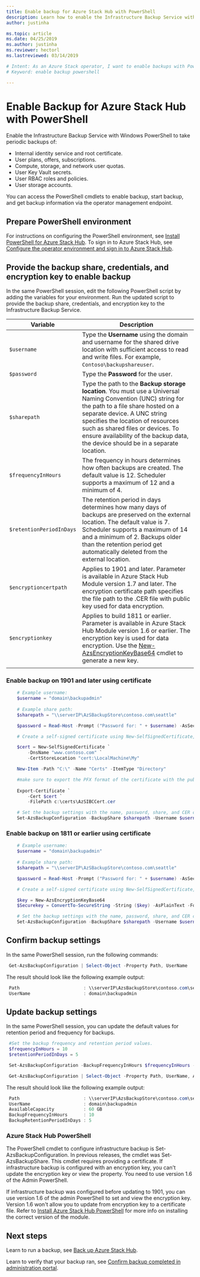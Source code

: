```yaml
---
title: Enable backup for Azure Stack Hub with PowerShell 
description: Learn how to enable the Infrastructure Backup Service with PowerShell so that Azure Stack Hub can be restored if there's a failure. 
author: justinha

ms.topic: article
ms.date: 04/25/2019
ms.author: justinha
ms.reviewer: hectorl
ms.lastreviewed: 03/14/2019

# Intent: As an Azure Stack operator, I want to enable backups with Powershell so Azure Stack can generate infrastructure backups.
# Keyword: enable backup powershell

---
```


# Enable Backup for Azure Stack Hub with PowerShell

Enable the Infrastructure Backup Service with Windows PowerShell to take periodic backups of:
 - Internal identity service and root certificate.
 - User plans, offers, subscriptions.
 - Compute, storage, and network user quotas.
 - User Key Vault secrets.
 - User RBAC roles and policies.
 - User storage accounts.

You can access the PowerShell cmdlets to enable backup, start backup, and get backup information via the operator management endpoint.

## Prepare PowerShell environment

For instructions on configuring the PowerShell environment, see [Install PowerShell for Azure Stack Hub](azure-stack-powershell-install.md). To sign in to Azure Stack Hub, see [Configure the operator environment and sign in to Azure Stack Hub](azure-stack-powershell-configure-admin.md).

## Provide the backup share, credentials, and encryption key to enable backup

In the same PowerShell session, edit the following PowerShell script by adding the variables for your environment. Run the updated script to provide the backup share, credentials, and encryption key to the Infrastructure Backup Service.

| Variable        | Description   |
|---              |---                                        |
| `$username`       | Type the **Username** using the domain and username for the shared drive location with sufficient access to read and write files. For example, `Contoso\backupshareuser`. |
| `$password`       | Type the **Password** for the user. |
| `$sharepath`      | Type the path to the **Backup storage location**. You must use a Universal Naming Convention (UNC) string for the path to a file share hosted on a separate device. A UNC string specifies the location of resources such as shared files or devices. To ensure availability of the backup data, the device should be in a separate location. |
| `$frequencyInHours` | The frequency in hours determines how often backups are created. The default value is 12. Scheduler supports a maximum of 12 and a minimum of 4.|
| `$retentionPeriodInDays` | The retention period in days determines how many days of backups are preserved on the external location. The default value is 7. Scheduler supports a maximum of 14 and a minimum of 2. Backups older than the retention period get automatically deleted from the external location.|
| `$encryptioncertpath` | Applies to 1901 and later. Parameter is available in Azure Stack Hub Module version 1.7 and later. The encryption certificate path specifies the file path to the .CER file with public key used for data encryption. |
| `$encryptionkey` | Applies to build 1811 or earlier. Parameter is available in Azure Stack Hub Module version 1.6 or earlier. The encryption key is used for data encryption. Use the [New-AzsEncryptionKeyBase64](https://docs.microsoft.com/powershell/module/azs.backup.admin/new-azsencryptionkeybase64) cmdlet to generate a new key. |
|     |     |

### Enable backup on 1901 and later using certificate
```powershell
	# Example username:
 	$username = "domain\backupadmin"
 
 	# Example share path:
 	$sharepath = "\\serverIP\AzSBackupStore\contoso.com\seattle"

 	$password = Read-Host -Prompt ("Password for: " + $username) -AsSecureString

 	# Create a self-signed certificate using New-SelfSignedCertificate, export the public key portion and save it locally.

	$cert = New-SelfSignedCertificate `
    	-DnsName "www.contoso.com" `
    	-CertStoreLocation "cert:\LocalMachine\My" 

	New-Item -Path "C:\" -Name "Certs" -ItemType "Directory" 

	#make sure to export the PFX format of the certificate with the public and private keys and then delete the certificate from the local certificate store of the machine where you created the certificate
	
	Export-Certificate `
    	-Cert $cert `
    	-FilePath c:\certs\AzSIBCCert.cer 

	# Set the backup settings with the name, password, share, and CER certificate file.
 	Set-AzsBackupConfiguration -BackupShare $sharepath -Username $username -Password $password -EncryptionCertPath "c:\temp\cert.cer"
```
### Enable backup on 1811 or earlier using certificate
```powershell
	# Example username:
 	$username = "domain\backupadmin"
 
 	# Example share path:
 	$sharepath = "\\serverIP\AzSBackupStore\contoso.com\seattle"

 	$password = Read-Host -Prompt ("Password for: " + $username) -AsSecureString

 	# Create a self-signed certificate using New-SelfSignedCertificate, export the public key portion and save it locally.

	$key = New-AzsEncryptionKeyBase64
	$Securekey = ConvertTo-SecureString -String ($key) -AsPlainText -Force

	# Set the backup settings with the name, password, share, and CER certificate file.
 	Set-AzsBackupConfiguration -BackupShare $sharepath -Username $username -Password $password -EncryptionKey $Securekey
```

   
##  Confirm backup settings

In the same PowerShell session, run the following commands:

   ```powershell
    Get-AzsBackupConfiguration | Select-Object -Property Path, UserName
   ```

The result should look like the following example output:

   ```powershell
    Path                        : \\serverIP\AzsBackupStore\contoso.com\seattle
    UserName                    : domain\backupadmin
   ```

## Update backup settings
In the same PowerShell session, you can update the default values for retention period and frequency for backups. 

   ```powershell
    #Set the backup frequency and retention period values.
    $frequencyInHours = 10
    $retentionPeriodInDays = 5

    Set-AzsBackupConfiguration -BackupFrequencyInHours $frequencyInHours -BackupRetentionPeriodInDays $retentionPeriodInDays

    Get-AzsBackupConfiguration | Select-Object -Property Path, UserName, AvailableCapacity, BackupFrequencyInHours, BackupRetentionPeriodInDays
   ```

The result should look like the following example output:

   ```powershell
    Path                        : \\serverIP\AzsBackupStore\contoso.com\seattle
    UserName                    : domain\backupadmin
    AvailableCapacity           : 60 GB
    BackupFrequencyInHours      : 10
    BackupRetentionPeriodInDays	: 5
   ```

### Azure Stack Hub PowerShell 
The PowerShell cmdlet to configure infrastructure backup is Set-AzsBackupConfiguration. In previous releases, the cmdlet was Set-AzsBackupShare. This cmdlet requires providing a certificate. If infrastructure backup is configured with an encryption key, you can't update the encryption key or view the property. You need to use version 1.6 of the Admin PowerShell.

If infrastructure backup was configured before updating to 1901, you can use version 1.6 of the admin PowerShell to set and view the encryption key. Version 1.6 won't allow you to update from encryption key to a certificate file.
Refer to [Install Azure Stack Hub PowerShell](azure-stack-powershell-install.md) for more info on installing the correct version of the module.


## Next steps

Learn to run a backup, see [Back up Azure Stack Hub](azure-stack-backup-back-up-azure-stack.md).

Learn to verify that your backup ran, see [Confirm backup completed in administration portal](azure-stack-backup-back-up-azure-stack.md).
